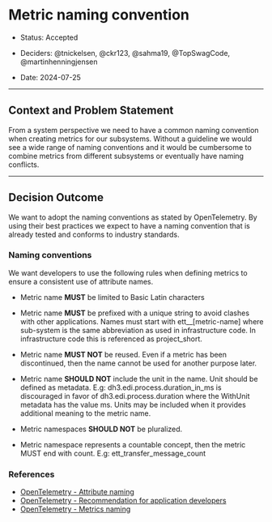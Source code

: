 # Metric naming convention

* Status: Accepted
* Deciders: @tnickelsen, @ckr123, @sahma19, @TopSwagCode, @martinhenningjensen

* Date: 2024-07-25

---

## Context and Problem Statement

From a system perspective we need to have a common naming convention when creating metrics for our subsystems. Without a guideline we would see a wide range of naming conventions and it would be cumbersome to combine metrics from different subsystems or eventually have naming conflicts.

---

## Decision Outcome

We want to adopt the naming conventions as stated by OpenTelemetry. By using their best practices we expect to have a naming convention that is already tested and conforms to industry standards.

### Naming conventions

We want developers to use the following rules when defining metrics to ensure a consistent use of attribute names.

* Metric name __MUST__ be limited to Basic Latin characters

* Metric name __MUST__ be prefixed with a unique string to avoid clashes with other applications. Names must start with ett_<sub-system>_[metric-name] where sub-system is the same abbreviation as used in infrastructure code. In infrastructure code this is referenced as project_short.

* Metric name __MUST NOT__ be reused. Even if a metric has been discontinued, then the name cannot be used for another purpose later.

* Metric name __SHOULD NOT__ include the unit in the name. Unit should be defined as metadata.
E.g: dh3.edi.process.duration_in_ms is discouraged in favor of dh3.edi.process.duration where the WithUnit metadata has the value ms.
Units may be included when it provides additional meaning to the metric name.

* Metric namespaces __SHOULD NOT__ be pluralized.

* Metric namespace represents a countable concept, then the metric MUST end with count.
E.g: ett_transfer_message_count

### References

* [OpenTelemetry - Attribute naming](https://opentelemetry.io/docs/specs/semconv/general/attribute-naming/)
* [OpenTelemetry - Recommendation for application developers](https://opentelemetry.io/docs/specs/semconv/general/attribute-naming/#recommendations-for-application-developers)
* [OpenTelemetry - Metrics naming](https://opentelemetry.io/docs/specs/semconv/general/metrics/)
